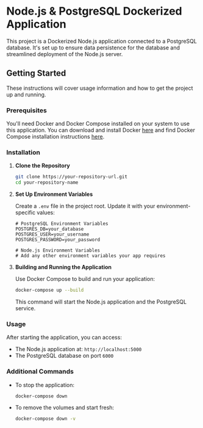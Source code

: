 
# Node.js & PostgreSQL Dockerized Application

This project is a Dockerized Node.js application connected to a PostgreSQL database. It's set up to ensure data persistence for the database and streamlined deployment of the Node.js server.

## Getting Started

These instructions will cover usage information and how to get the project up and running.

### Prerequisites

You'll need Docker and Docker Compose installed on your system to use this application. You can download and install Docker [here](https://docs.docker.com/get-docker/) and find Docker Compose installation instructions [here](https://docs.docker.com/compose/install/).

### Installation

1. **Clone the Repository**

   ```bash
   git clone https://your-repository-url.git
   cd your-repository-name
   ```

2. **Set Up Environment Variables**

   Create a `.env` file in the project root. Update it with your environment-specific values:

   ```env
   # PostgreSQL Environment Variables
   POSTGRES_DB=your_database
   POSTGRES_USER=your_username
   POSTGRES_PASSWORD=your_password

   # Node.js Environment Variables
   # Add any other environment variables your app requires
   ```

3. **Building and Running the Application**

   Use Docker Compose to build and run your application:

   ```bash
   docker-compose up --build
   ```

   This command will start the Node.js application and the PostgreSQL service.

### Usage

After starting the application, you can access:

- The Node.js application at: `http://localhost:5000`
- The PostgreSQL database on port `6000`

### Additional Commands

- To stop the application:

  ```bash
  docker-compose down
  ```

- To remove the volumes and start fresh:

  ```bash
  docker-compose down -v
  ```
